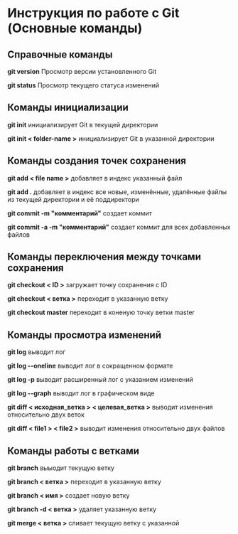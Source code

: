 # Инструкция по работе с Git (Основные команды)

## Справочные команды
**git version** Просмотр версии установленного Git

**git status** Просмотр текущего статуса изменений

## Команды инициализации
**git init** инициализирует Git в текущей директории 

**git init < folder-name >**  инициализирует Git в указанной директории

## Команды создания точек сохранения
**git add < file name >** добавляет в индекс указанный файл 

**git add .** добавляет в индекс все новые, изменённые, удалённые файлы из текущей директории и её поддиректори

**git commit -m "комментарий"**  создает коммит

**git commit -a -m "комментарий"** создает коммит для всех добавленных файлов

## Команды переключения между точками сохранения
**git checkout < ID >** загружает точку сохранения с ID

**git checkout < ветка >** переходит в указанную ветку

**git checkout master** переходит в коненую точку ветки master

## Команды просмотра изменений
**git log** выводит лог

**git log --oneline** выводит лог в сокращенном формате

**git log -p** выводит расширенный лог с указанием изменений

**git log --graph** выводит лог в графическом виде

**git diff < исходная_ветка > < целевая_ветка >** выводит изменения относительно двух веток

**git diff < file1 > < file2 >** выводит изменения относительно двух файлов

## Команды работы с ветками
**git branch** выыодит текущую ветку

**git branch < ветка >** переходит в указанную ветку

**git branch < имя >** создает новую ветку

**git branch -d < ветка >** удаляет указанную ветку

**git merge < ветка >** сливает текущую ветку с указанной 





